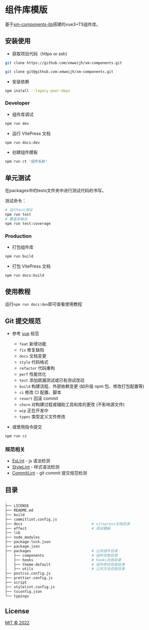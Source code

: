 # 组件库模版

基于[xm-components-lib](https://github.com/jsxiaosi/xm-components-lib)搭建的vue3+TS组件库。

## 安装使用

- 获取项目代码（https or ssh）

```bash
git clone https://github.com/xmweijh/xm-components.git

git clone git@github.com:xmweijh/xm-components.git
```


- 安装依赖

```bash
npm install --legacy-peer-deps
```

### Developer

- 组件库调试

```bash
npm run dev
```

- 运行 VitePress 文档

```bash
npm run docs:dev
```

- 创建组件模板

```bash
npm run ct '组件名称'
```

## 单元测试

在packages中的tests文件夹中进行测试代码的书写。

测试命令：

``` bash
# 运行test测试
npm run test
# 覆盖率输出
npm run test:coverage
```


### Production

- 打包组件库

```bash
npm run build
```

- 打包 VitePress 文档

```bash
npm run docs:build
```

## 使用教程
运行`npm run docs:dev`即可查看使用教程

## Git 提交规范

- 参考 [vue](https://github.com/vuejs/vue/blob/dev/.github/COMMIT_CONVENTION.md) 规范

  - `feat` 新增功能
  - `fix` 修复缺陷
  - `docs` 文档变更
  - `style` 代码格式
  - `refactor` 代码重构
  - `perf` 性能优化
  - `test` 添加疏漏测试或已有测试改动
  - `build` 构建流程、外部依赖变更 (如升级 npm 包、修改打包配置等)
  - `ci` 修改 CI 配置、脚本
  - `revert` 回滚 commit
  - `chore` 对构建过程或辅助工具和库的更改 (不影响源文件)
  - `wip` 正在开发中
  - `types` 类型定义文件修改

- 或使用指令提交

```bash
npm run cz
```

### 规范相关

- [EsLint](https://eslint.org/) - js 语法检测
- [StyleLint](https://stylelint.io/) - 样式语法检测
- [CommitLint](https://commitlint.js.org/#/) - git commit 提交规范检测

## 目录

```bash
.
├── LICENSE
├── README.md
├── build
├── commitlint.config.js
├── docs                                # vitepress文档目录
├── effect                              # 调试模板
├── lib
├── node_modules
├── package-lock.json
├── package.json
├── packages                            # 公共组件目录
│   ├── components                      # 组件存放目录
│   ├── hooks                           # hooks存放目录
│   ├── theme-default                   # 组件样式存放目录
│   ├── utils                           # 公共方法存放目录
├── postcss.config.js
├── prettier.config.js
├── script
├── stylelint.config.js
├── tsconfig.json
└── typings
```

## License

[MIT © 2022](./LICENSE)

